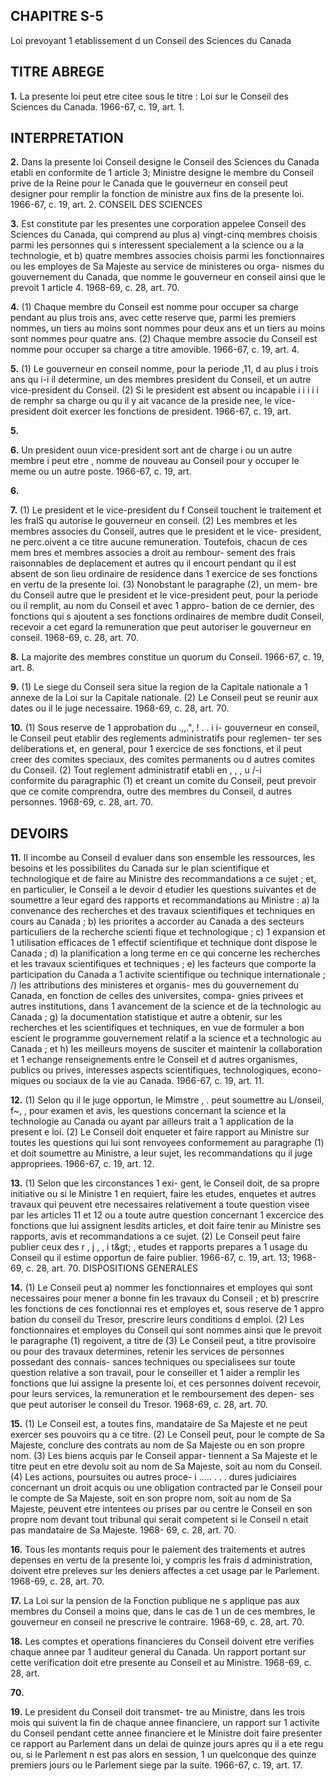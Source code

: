 
## CHAPITRE S-5
Loi prevoyant 1 etablissement d un Conseil
des Sciences du Canada

## TITRE ABREGE

**1.** La presente loi peut etre citee sous le
titre : Loi sur le Conseil des Sciences du Canada.
1966-67, c. 19, art. 1.

## INTERPRETATION

**2.** Dans la presente loi
Conseil designe le Conseil des Sciences du
Canada etabli en conformite de 1 article 3;
Ministre designe le membre du Conseil
prive de la Reine pour le Canada que le
gouverneur en conseil peut designer pour
remplir la fonction de ministre aux fins de
la presente loi. 1966-67, c. 19, art. 2.
CONSEIL DES SCIENCES

**3.** Est constitute par les presentes une
corporation appelee Conseil des Sciences du
Canada, qui comprend au plus
a) vingt-cinq membres choisis parmi les
personnes qui s interessent specialement a
la science ou a la technologie, et
b) quatre membres associes choisis parmi
les fonctionnaires ou les employes de Sa
Majeste au service de ministeres ou orga-
nismes du gouvernement du Canada,
que nomme le gouverneur en conseil ainsi que
le prevoit 1 article 4. 1968-69, c. 28, art. 70.

**4.** (1) Chaque membre du Conseil est
nomme pour occuper sa charge pendant au
plus trois ans, avec cette reserve que, parmi
les premiers nommes, un tiers au moins sont
nommes pour deux ans et un tiers au moins
sont nommes pour quatre ans.
(2) Chaque membre associe du Conseil est
nomme pour occuper sa charge a titre
amovible. 1966-67, c. 19, art. 4.

**5.** (1) Le gouverneur en conseil nomme,
pour la periode ,11, d au plus i trois ans qu i-i il
determine, un des membres president du
Conseil, et un autre vice-president du Conseil.
(2) Si le president est absent ou incapable
i i i i i
de remphr sa charge ou qu il y ait vacance de
la preside nee, le vice-president doit exercer
les fonctions de president. 1966-67, c. 19, art.

**5.**

**6.** Un president ouun vice-president sort ant
de charge i ou un autre membre i peut etre ,
nomme de nouveau au Conseil pour y occuper
le meme ou un autre poste. 1966-67, c. 19, art.

**6.**

**7.** (1) Le president et le vice-president du
f
Conseil touchent le traitement et les fralS
qu autorise le gouverneur en conseil.
(2) Les membres et les membres associes du
Conseil, autres que le president et le vice-
president, ne perc.oivent a ce titre aucune
remuneration. Toutefois, chacun de ces mem
bres et membres associes a droit au rembour-
sement des frais raisonnables de deplacement
et autres qu il encourt pendant qu il est absent
de son lieu ordinaire de residence dans
1 exercice de ses fonctions en vertu de la
presente loi.
(3) Nonobstant le paragraphe (2), un mem-
bre du Conseil autre que le president et le
vice-president peut, pour la periode ou il
remplit, au nom du Conseil et avec 1 appro-
bation de ce dernier, des fonctions qui
s ajoutent a ses fonctions ordinaires de membre
dudit Conseil, recevoir a cet egard la
remuneration que peut autoriser le gouverneur
en conseil. 1968-69, c. 28, art. 70.

**8.** La majorite des membres constitue un
quorum du Conseil. 1966-67, c. 19, art. 8.

**9.** (1) Le siege du Conseil sera situe
la region de la Capitale nationale
a 1 annexe de la Loi sur la Capitale nationale.
(2) Le Conseil peut se reunir aux dates ou
il le juge necessaire. 1968-69, c. 28, art. 70.

**10.** (1) Sous reserve de 1 approbation du
.,,.", ! . . i i-
gouverneur en conseil, le Conseil peut etablir
des reglements administratifs pour reglemen-
ter ses deliberations et, en general, pour
1 exercice de ses fonctions, et il peut creer des
comites speciaux, des comites permanents ou
d autres comites du Conseil.
(2) Tout reglement administratif etabli en
, , , u /-i\
conformite du paragraphic (1) et creant un
comite du Conseil, peut prevoir que ce comite
comprendra, outre des membres du Conseil,
d autres personnes. 1968-69, c. 28, art. 70.

## DEVOIRS

**11.** II incombe au Conseil d evaluer dans
son ensemble les ressources, les besoins et les
possibilites du Canada sur le plan scientifique
et technologique et de faire au Ministre des
recommandations a ce sujet ; et, en particulier,
le Conseil a le devoir d etudier les questions
suivantes et de soumettre a leur egard des
rapports et recommandations au Ministre :
a) la convenance des recherches et des
travaux scientifiques et techniques en cours
au Canada ;
b) les priorites a accorder au Canada a des
secteurs particuliers de la recherche scienti
fique et technologique ;
c) 1 expansion et 1 utilisation efficaces de
1 effectif scientifique et technique dont
dispose le Canada ;
d) la planification a long terme en ce qui
concerne les recherches et les travaux
scientifiques et techniques ;
e) les facteurs que comporte la participation
du Canada a 1 activite scientifique ou
technique internationale ;
/) les attributions des ministeres et organis-
mes du gouvernement du Canada, en
fonction de celles des universites, compa-
gnies privees et autres institutions, dans
1 avancement de la science et de la
technologic au Canada ;
g) la documentation statistique et autre a
obtenir, sur les recherches et les
scientifiques et techniques, en vue de
formuler a bon escient le programme
gouvernement relatif a la science et a
technologic au Canada ; et
h) les meilleurs moyens de susciter et
maintenir la collaboration et 1 echange
renseignements entre le Conseil et d autres
organismes, publics ou prives, interesses
aspects scientifiques, technologiques, econo-
miques ou sociaux de la vie au Canada.
1966-67, c. 19, art. 11.

**12.** (1) Selon qu il le juge opportun, le
Mimstre , . peut soumettre au L/onseil, f~, , pour
examen et avis, les questions concernant la
science et la technologie au Canada ou ayant
par ailleurs trait a 1 application de la present e
loi.
(2) Le Conseil doit enqueter et faire rapport
au Ministre sur toutes les questions qui lui
sont renvoyees conformement au paragraphe
(1) et doit soumettre au Ministre, a leur sujet,
les recommandations qu il juge appropriees.
1966-67, c. 19, art. 12.

**13.** (1) Selon que les circonstances 1 exi-
gent, le Conseil doit, de sa propre initiative
ou si le Ministre 1 en requiert, faire les etudes,
enquetes et autres travaux qui peuvent etre
necessaires relativement a toute question visee
par les articles 11 et 12 ou a toute autre
question concernant 1 excercice des fonctions
que lui assignent lesdits articles, et doit faire
tenir au Ministre ses rapports, avis et
recommandations a ce sujet.
(2) Le Conseil peut faire publier ceux des
r , j , , i t&amp;gt; ,
etudes et rapports prepares a 1 usage du
Conseil qu il estime opportun de faire publier.
1966-67, c. 19, art. 13; 1968-69, c. 28, art. 70.
DISPOSITIONS GENERALES

**14.** (1) Le Conseil peut
a) nommer les fonctionnaires et employes
qui sont necessaires pour mener a bonne fin
les travaux du Conseil ; et
b) prescrire les fonctions de ces fonctionnai
res et employes et, sous reserve de 1 appro
bation du conseil du Tresor, prescrire leurs
conditions d emploi.
(2) Les fonctionnaires et employes du
Conseil qui sont nommes ainsi que le prevoit
le paragraphe (1) regoivent, a titre de
(3) Le Conseil peut, a titre provisoire ou
pour des travaux determines, retenir les
services de personnes possedant des connais-
sances techniques ou specialisees sur toute
question relative a son travail, pour le
conseiller et 1 aider a remplir les fonctions que
lui assigne la presente loi, et ces personnes
doivent recevoir, pour leurs services, la
remuneration et le remboursement des depen-
ses que peut autoriser le conseil du Tresor.
1968-69, c. 28, art. 70.

**15.** (1) Le Conseil est, a toutes fins,
mandataire de Sa Majeste et ne peut exercer
ses pouvoirs qu a ce titre.
(2) Le Conseil peut, pour le compte de Sa
Majeste, conclure des contrats au nom de Sa
Majeste ou en son propre nom.
(3) Les biens acquis par le Conseil appar-
tiennent a Sa Majeste et le titre peut en etre
devolu soit au nom de Sa Majeste, soit au
nom du Conseil.
(4) Les actions, poursuites ou autres proce-
i ..... . . .
dures judiciaires concernant un droit acquis
ou une obligation contracted par le Conseil
pour le compte de Sa Majeste, soit en son
propre nom, soit au nom de Sa Majeste,
peuvent etre intentees ou prises par ou centre
le Conseil en son propre nom devant tout
tribunal qui serait competent si le Conseil
n etait pas mandataire de Sa Majeste. 1968-
69, c. 28, art. 70.

**16.** Tous les montants requis pour le
paiement des traitements et autres depenses
en vertu de la presente loi, y compris les frais
d administration, doivent etre preleves sur les
deniers affectes a cet usage par le Parlement.
1968-69, c. 28, art. 70.

**17.** La Loi sur la pension de la Fonction
publique ne s applique pas aux membres du
Conseil a moins que, dans le cas de 1 un de
ces membres, le gouverneur en conseil ne
prescrive le contraire. 1968-69, c. 28, art. 70.

**18.** Les comptes et operations financieres
du Conseil doivent etre verifies chaque annee
par 1 auditeur general du Canada. Un rapport
portant sur cette verification doit etre presente
au Conseil et au Ministre. 1968-69, c. 28, art.

**70.**

**19.** Le president du Conseil doit transmet-
tre au Ministre, dans les trois mois qui suivent
la fin de chaque annee financiere, un rapport
sur 1 activite du Conseil pendant cette annee
financiere et le Ministre doit faire presenter
ce rapport au Parlement dans un delai de
quinze jours apres qu il a ete regu ou, si le
Parlement n est pas alors en session, 1 un
quelconque des quinze premiers jours ou le
Parlement siege par la suite. 1966-67, c. 19,
art. 17.
